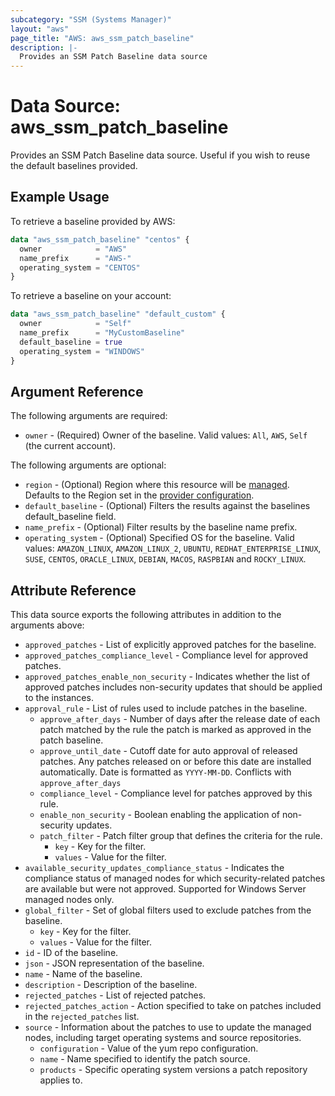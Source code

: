 ```yaml
---
subcategory: "SSM (Systems Manager)"
layout: "aws"
page_title: "AWS: aws_ssm_patch_baseline"
description: |-
  Provides an SSM Patch Baseline data source
---
```


# Data Source: aws_ssm_patch_baseline

Provides an SSM Patch Baseline data source. Useful if you wish to reuse the default baselines provided.

## Example Usage

To retrieve a baseline provided by AWS:

```terraform
data "aws_ssm_patch_baseline" "centos" {
  owner            = "AWS"
  name_prefix      = "AWS-"
  operating_system = "CENTOS"
}
```

To retrieve a baseline on your account:

```terraform
data "aws_ssm_patch_baseline" "default_custom" {
  owner            = "Self"
  name_prefix      = "MyCustomBaseline"
  default_baseline = true
  operating_system = "WINDOWS"
}
```

## Argument Reference

The following arguments are required:

* `owner` - (Required) Owner of the baseline. Valid values: `All`, `AWS`, `Self` (the current account).

The following arguments are optional:

* `region` - (Optional) Region where this resource will be [managed](https://docs.aws.amazon.com/general/latest/gr/rande.html#regional-endpoints). Defaults to the Region set in the [provider configuration](https://registry.terraform.io/providers/hashicorp/aws/latest/docs#aws-configuration-reference).
* `default_baseline` - (Optional) Filters the results against the baselines default_baseline field.
* `name_prefix` - (Optional) Filter results by the baseline name prefix.
* `operating_system` - (Optional) Specified OS for the baseline. Valid values: `AMAZON_LINUX`, `AMAZON_LINUX_2`, `UBUNTU`, `REDHAT_ENTERPRISE_LINUX`, `SUSE`, `CENTOS`, `ORACLE_LINUX`, `DEBIAN`, `MACOS`, `RASPBIAN` and `ROCKY_LINUX`.

## Attribute Reference

This data source exports the following attributes in addition to the arguments above:

* `approved_patches` - List of explicitly approved patches for the baseline.
* `approved_patches_compliance_level` - Compliance level for approved patches.
* `approved_patches_enable_non_security` - Indicates whether the list of approved patches includes non-security updates that should be applied to the instances.
* `approval_rule` - List of rules used to include patches in the baseline.
    * `approve_after_days` - Number of days after the release date of each patch matched by the rule the patch is marked as approved in the patch baseline.
    * `approve_until_date` - Cutoff date for auto approval of released patches. Any patches released on or before this date are installed automatically. Date is formatted as `YYYY-MM-DD`. Conflicts with `approve_after_days`
    * `compliance_level` - Compliance level for patches approved by this rule.
    * `enable_non_security` - Boolean enabling the application of non-security updates.
    * `patch_filter` - Patch filter group that defines the criteria for the rule.
        * `key` - Key for the filter.
        * `values` - Value for the filter.
* `available_security_updates_compliance_status` - Indicates the compliance status of managed nodes for which security-related patches are available but were not approved. Supported for Windows Server managed nodes only.
* `global_filter` - Set of global filters used to exclude patches from the baseline.
    * `key` - Key for the filter.
    * `values` - Value for the filter.
* `id` - ID of the baseline.
* `json` - JSON representation of the baseline.
* `name` - Name of the baseline.
* `description` - Description of the baseline.
* `rejected_patches` - List of rejected patches.
* `rejected_patches_action` - Action specified to take on patches included in the `rejected_patches` list.
* `source` - Information about the patches to use to update the managed nodes, including target operating systems and source repositories.
    * `configuration` - Value of the yum repo configuration.
    * `name` - Name specified to identify the patch source.
    * `products` - Specific operating system versions a patch repository applies to.
